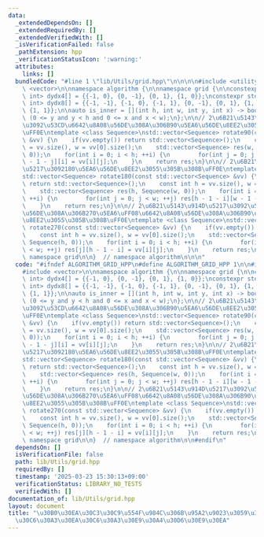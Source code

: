 ```yaml
---
data:
  _extendedDependsOn: []
  _extendedRequiredBy: []
  _extendedVerifiedWith: []
  _isVerificationFailed: false
  _pathExtension: hpp
  _verificationStatusIcon: ':warning:'
  attributes:
    links: []
  bundledCode: "#line 1 \"lib/Utils/grid.hpp\"\n\n\n\n#include <utility>\n#include\
    \ <vector>\n\nnamespace algorithm {\n\nnamespace grid {\n\nconstexpr std::pair<int,\
    \ int> dydx4[] = {{-1, 0}, {0, -1}, {0, 1}, {1, 0}};\nconstexpr std::pair<int,\
    \ int> dydx8[] = {{-1, -1}, {-1, 0}, {-1, 1}, {0, -1}, {0, 1}, {1, -1}, {1, 0},\
    \ {1, 1}};\n\nauto is_inner = [](int h, int w, int y, int x) -> bool {\n    return\
    \ (0 <= y and y < h and 0 <= x and x < w);\n};\n\n// 2\u6B21\u5143\u914D\u5217\
    \u3092\u53CD\u6642\u8A08\u56DE\u308A\u306B90\u5EA6\u56DE\u8EE2\u3055\u305B\u308B\
    \uFF0E\ntemplate <class Sequence>\nstd::vector<Sequence> rotate90(const std::vector<Sequence>\
    \ &vv) {\n    if(vv.empty()) return std::vector<Sequence>();\n    const int h\
    \ = vv.size(), w = vv[0].size();\n    std::vector<Sequence> res(w, Sequence(h,\
    \ 0));\n    for(int i = 0; i < h; ++i) {\n        for(int j = 0; j < w; ++j) res[w\
    \ - 1 - j][i] = vv[i][j];\n    }\n    return res;\n}\n\n// 2\u6B21\u5143\u914D\
    \u5217\u3092180\u5EA6\u56DE\u8EE2\u3055\u305B\u308B\uFF0E\ntemplate <class Sequence>\n\
    std::vector<Sequence> rotate180(const std::vector<Sequence> &vv) {\n    if(vv.empty())\
    \ return std::vector<Sequence>();\n    const int h = vv.size(), w = vv[0].size();\n\
    \    std::vector<Sequence> res(h, Sequence(w, 0));\n    for(int i = 0; i < h;\
    \ ++i) {\n        for(int j = 0; j < w; ++j) res[h - 1 - i][w - 1 - j] = vv[i][j];\n\
    \    }\n    return res;\n}\n\n// 2\u6B21\u5143\u914D\u5217\u3092\u53CD\u6642\u8A08\
    \u56DE\u308A\u306B270\u5EA6\uFF08\u6642\u8A08\u56DE\u308A\u306B90\u5EA6\uFF09\u56DE\
    \u8EE2\u3055\u305B\u308B\uFF0E\ntemplate <class Sequence>\nstd::vector<Sequence>\
    \ rotate270(const std::vector<Sequence> &vv) {\n    if(vv.empty()) return std::vector<Sequence>();\n\
    \    const int h = vv.size(), w = vv[0].size();\n    std::vector<Sequence> res(w,\
    \ Sequence(h, 0));\n    for(int i = 0; i < h; ++i) {\n        for(int j = 0; j\
    \ < w; ++j) res[j][h - 1 - i] = vv[i][j];\n    }\n    return res;\n}\n\n}  //\
    \ namespace grid\n\n}  // namespace algorithm\n\n\n"
  code: "#ifndef ALGORITHM_GRID_HPP\n#define ALGORITHM_GRID_HPP 1\n\n#include <utility>\n\
    #include <vector>\n\nnamespace algorithm {\n\nnamespace grid {\n\nconstexpr std::pair<int,\
    \ int> dydx4[] = {{-1, 0}, {0, -1}, {0, 1}, {1, 0}};\nconstexpr std::pair<int,\
    \ int> dydx8[] = {{-1, -1}, {-1, 0}, {-1, 1}, {0, -1}, {0, 1}, {1, -1}, {1, 0},\
    \ {1, 1}};\n\nauto is_inner = [](int h, int w, int y, int x) -> bool {\n    return\
    \ (0 <= y and y < h and 0 <= x and x < w);\n};\n\n// 2\u6B21\u5143\u914D\u5217\
    \u3092\u53CD\u6642\u8A08\u56DE\u308A\u306B90\u5EA6\u56DE\u8EE2\u3055\u305B\u308B\
    \uFF0E\ntemplate <class Sequence>\nstd::vector<Sequence> rotate90(const std::vector<Sequence>\
    \ &vv) {\n    if(vv.empty()) return std::vector<Sequence>();\n    const int h\
    \ = vv.size(), w = vv[0].size();\n    std::vector<Sequence> res(w, Sequence(h,\
    \ 0));\n    for(int i = 0; i < h; ++i) {\n        for(int j = 0; j < w; ++j) res[w\
    \ - 1 - j][i] = vv[i][j];\n    }\n    return res;\n}\n\n// 2\u6B21\u5143\u914D\
    \u5217\u3092180\u5EA6\u56DE\u8EE2\u3055\u305B\u308B\uFF0E\ntemplate <class Sequence>\n\
    std::vector<Sequence> rotate180(const std::vector<Sequence> &vv) {\n    if(vv.empty())\
    \ return std::vector<Sequence>();\n    const int h = vv.size(), w = vv[0].size();\n\
    \    std::vector<Sequence> res(h, Sequence(w, 0));\n    for(int i = 0; i < h;\
    \ ++i) {\n        for(int j = 0; j < w; ++j) res[h - 1 - i][w - 1 - j] = vv[i][j];\n\
    \    }\n    return res;\n}\n\n// 2\u6B21\u5143\u914D\u5217\u3092\u53CD\u6642\u8A08\
    \u56DE\u308A\u306B270\u5EA6\uFF08\u6642\u8A08\u56DE\u308A\u306B90\u5EA6\uFF09\u56DE\
    \u8EE2\u3055\u305B\u308B\uFF0E\ntemplate <class Sequence>\nstd::vector<Sequence>\
    \ rotate270(const std::vector<Sequence> &vv) {\n    if(vv.empty()) return std::vector<Sequence>();\n\
    \    const int h = vv.size(), w = vv[0].size();\n    std::vector<Sequence> res(w,\
    \ Sequence(h, 0));\n    for(int i = 0; i < h; ++i) {\n        for(int j = 0; j\
    \ < w; ++j) res[j][h - 1 - i] = vv[i][j];\n    }\n    return res;\n}\n\n}  //\
    \ namespace grid\n\n}  // namespace algorithm\n\n#endif\n"
  dependsOn: []
  isVerificationFile: false
  path: lib/Utils/grid.hpp
  requiredBy: []
  timestamp: '2025-03-23 15:30:13+09:00'
  verificationStatus: LIBRARY_NO_TESTS
  verifiedWith: []
documentation_of: lib/Utils/grid.hpp
layout: document
title: "\u30B0\u30EA\u30C3\u30C9\u554F\u984C\u306B\u95A2\u9023\u3059\u308B\u30E6\u30FC\
  \u30C6\u30A3\u30EA\u30C6\u30A3\u30E9\u30A4\u30D6\u30E9\u30EA"
---
```

